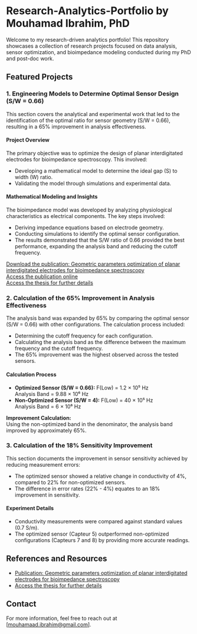 # Research-Analytics-Portfolio by Mouhamad Ibrahim, PhD

Welcome to my research-driven analytics portfolio! This repository showcases a collection of research projects focused on data analysis, sensor optimization, and bioimpedance modeling conducted during my PhD and post-doc work.

## Featured Projects

### 1. Engineering Models to Determine Optimal Sensor Design (S/W = 0.66)

This section covers the analytical and experimental work that led to the identification of the optimal ratio for sensor geometry (S/W = 0.66), resulting in a 65% improvement in analysis effectiveness.

#### Project Overview
The primary objective was to optimize the design of planar interdigitated electrodes for bioimpedance spectroscopy. This involved:
- Developing a mathematical model to determine the ideal gap (S) to width (W) ratio.
- Validating the model through simulations and experimental data.

#### Mathematical Modeling and Insights
The bioimpedance model was developed by analyzing physiological characteristics as electrical components. The key steps involved:
- Deriving impedance equations based on electrode geometry.
- Conducting simulations to identify the optimal sensor configuration.
- The results demonstrated that the S/W ratio of 0.66 provided the best performance, expanding the analysis band and reducing the cutoff frequency.

[Download the publication: Geometric parameters optimization of planar interdigitated electrodes for bioimpedance spectroscopy](resources/Geometric_parameters_optimization_of_planar_interdigitated_electrodes.pdf)  
[Access the publication online]([website_link_for_publication](https://doi.org/10.5617/jeb.304))  
[Access the thesis for further details]([website_link_for_thesis](https://hal.univ-lorraine.fr/tel-01749652))

### 2. Calculation of the 65% Improvement in Analysis Effectiveness

The analysis band was expanded by 65% by comparing the optimal sensor (S/W = 0.66) with other configurations. The calculation process included:
- Determining the cutoff frequency for each configuration.
- Calculating the analysis band as the difference between the maximum frequency and the cutoff frequency.
- The 65% improvement was the highest observed across the tested sensors.

#### Calculation Process
- **Optimized Sensor (S/W = 0.66):** F(Low) = 1.2 × 10⁵ Hz  
  Analysis Band = 9.88 × 10⁶ Hz
- **Non-Optimized Sensor (S/W = 4):** F(Low) = 40 × 10⁵ Hz  
  Analysis Band = 6 × 10⁶ Hz

**Improvement Calculation:**  
Using the non-optimized band in the denominator, the analysis band improved by approximately 65%.

### 3. Calculation of the 18% Sensitivity Improvement

This section documents the improvement in sensor sensitivity achieved by reducing measurement errors:
- The optimized sensor showed a relative change in conductivity of 4%, compared to 22% for non-optimized sensors.
- The difference in error rates (22% - 4%) equates to an 18% improvement in sensitivity.

#### Experiment Details
- Conductivity measurements were compared against standard values (0.7 S/m).
- The optimized sensor (Capteur 5) outperformed non-optimized configurations (Capteurs 7 and 8) by providing more accurate readings.

## References and Resources
- [Publication: Geometric parameters optimization of planar interdigitated electrodes for bioimpedance spectroscopy](resources/Geometric_parameters_optimization_of_planar_interdigitated_electrodes.pdf)
- [Access the thesis for further details]([website_link_for_thesis](https://hal.univ-lorraine.fr/tel-01749652))

## Contact
For more information, feel free to reach out at [mouhamaad.ibrahim@gmail.com].
